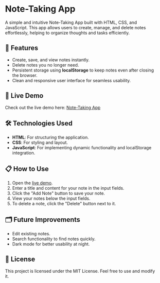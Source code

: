 # Note-Taking App

A simple and intuitive Note-Taking App built with HTML, CSS, and JavaScript. This app allows users to create, manage, and delete notes effortlessly, helping to organize thoughts and tasks efficiently.

## 🌟 Features

- Create, save, and view notes instantly.
- Delete notes you no longer need.
- Persistent storage using **localStorage** to keep notes even after closing the browser.
- Clean and responsive user interface for seamless usability.

## 🚀 Live Demo

Check out the live demo here: [Note-Taking App](https://salil-sri.github.io/Note-Taking-App/)

## 🛠️ Technologies Used

- **HTML**: For structuring the application.
- **CSS**: For styling and layout.
- **JavaScript**: For implementing dynamic functionality and localStorage integration.

## 📋 How to Use

1. Open the [live demo](https://salil-sri.github.io/Note-Taking-App/).
2. Enter a title and content for your note in the input fields.
3. Click the "Add Note" button to save your note.
4. View your notes below the input fields.
5. To delete a note, click the "Delete" button next to it.

## 🗂️ Future Improvements

- Edit existing notes.
- Search functionality to find notes quickly.
- Dark mode for better usability at night.

## 📜 License

This project is licensed under the MIT License. Feel free to use and modify it.

